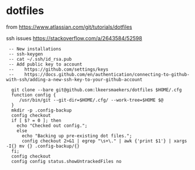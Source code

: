 # dotfiles

from https://www.atlassian.com/git/tutorials/dotfiles

ssh issues https://stackoverflow.com/a/2643584/52598

     -- New installations
     -- ssh-keygen
     -- cat ~/.ssh/id_rsa.pub
     -- Add public key to account
     --    https://github.com/settings/keys
     --    https://docs.github.com/en/authentication/connecting-to-github-with-ssh/adding-a-new-ssh-key-to-your-github-account

      git clone --bare git@github.com:lkeersmaekers/dotfiles $HOME/.cfg
      function config {
         /usr/bin/git --git-dir=$HOME/.cfg/ --work-tree=$HOME $@
      }
      mkdir -p .config-backup
      config checkout
      if [ $? = 0 ]; then
        echo "Checked out config.";
        else
          echo "Backing up pre-existing dot files.";
          config checkout 2>&1 | egrep "\s+\." | awk {'print $1'} | xargs -I{} mv {} .config-backup/{}
      fi;
      config checkout
      config config status.showUntrackedFiles no
